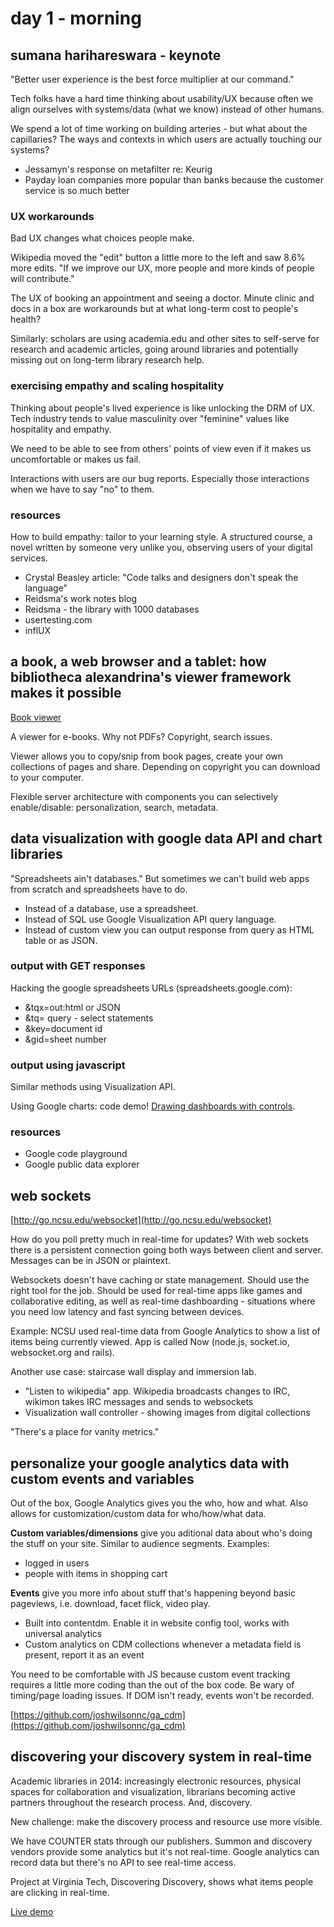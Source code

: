 # day 1 - morning

## sumana harihareswara - keynote

"Better user experience is the best force multiplier at our command."

Tech folks have a hard time thinking about usability/UX because often we align ourselves with systems/data (what we know) instead of other humans.

We spend a lot of time working on building arteries - but what about the capillaries? The ways and contexts in which users are actually touching our systems?

 - Jessamyn's response on metafilter re: Keurig
 - Payday loan companies more popular than banks because the customer service is so much better

### UX workarounds

Bad UX changes what choices people make.

Wikipedia moved the "edit" button a little more to the left and saw 8.6% more edits. "If we improve our UX, more people and more kinds of people will contribute."

The UX of booking an appointment and seeing a doctor. Minute clinic and docs in a box are workarounds but at what long-term cost to people's health?

Similarly: scholars are using academia.edu and other sites to self-serve for research and academic articles, going around libraries and potentially missing out on long-term library research help.

### exercising empathy and scaling hospitality

Thinking about people's lived experience is like unlocking the DRM of UX. Tech industry tends to value masculinity over "feminine" values like hospitality and empathy. 

We need to be able to see from others' points of view even if it makes us uncomfortable or makes us fail.

Interactions with users are our bug reports. Especially those interactions when we have to say "no" to them.

### resources 

How to build empathy: tailor to your learning style. A structured course, a novel written by someone very unlike you, observing users of your digital services.

 - Crystal Beasley article: "Code talks and designers don't speak the language"
 - Reidsma's work notes blog
 - Reidsma - the library with 1000 databases
 - usertesting.com
 - inflUX

## a book, a web browser and a tablet: how bibliotheca alexandrina's viewer framework makes it possible

[Book viewer](http://dar.bibalex.org/)

A viewer for e-books. Why not PDFs? Copyright, search issues.

Viewer allows you to copy/snip from book pages, create your own collections of pages and share. Depending on copyright you can download to your computer.

Flexible server architecture with components you can selectively enable/disable: personalization, search, metadata.

## data visualization with google data API and chart libraries

"Spreadsheets ain't databases." But sometimes we can't build web apps from scratch and spreadsheets have to do.

 - Instead of a database, use a spreadsheet.
 - Instead of SQL use Google Visualization API query language.
 - Instead of custom view you can output response from query as HTML table or as JSON.

### output with GET responses
Hacking the google spreadsheets URLs (spreadsheets.google.com):

- &tqx=out:html or JSON
- &tq= query - select statements
- &key=document id
- &gid=sheet number

### output using javascript

Similar methods using Visualization API.

Using Google charts: code demo! [Drawing dashboards with controls](http://developers.google.com/chart/gallery/controls).

### resources

- Google code playground
- Google public data explorer

## web sockets

[http://go.ncsu.edu/websocket](http://go.ncsu.edu/websocket)

How do you poll pretty much in real-time for updates? With web sockets there is a  persistent connection going both ways between client and server. Messages can be in JSON or plaintext. 

Websockets doesn't have caching or state management. Should use the right tool for the job. Should be used for real-time apps like games and collaborative editing, as well as real-time dashboarding - situations where you need low latency and fast syncing between devices.

Example: NCSU used real-time data from Google Analytics to show a list of items being currently viewed. App is called Now (node.js, socket.io, websocket.org and rails).

Another use case: staircase wall display and immersion lab. 

 - "Listen to wikipedia" app. Wikipedia broadcasts changes to IRC, wikimon takes IRC messages and sends to websockets
 - Visualization wall controller - showing images from digital collections

"There's a place for vanity metrics."

## personalize your google analytics data with custom events and variables

Out of the box, Google Analytics gives you the who, how and what. Also allows for customization/custom data for who/how/what data.

**Custom variables/dimensions** give you aditional data about who's doing the stuff on your site. Similar to audience segments. Examples:

- logged in users
- people with items in shopping cart

**Events** give you more info about stuff that's happening beyond basic pageviews, i.e. download, facet flick, video play.

 - Built into contentdm. Enable it in website config tool, works with universal analytics
 - Custom analytics on CDM collections whenever a metadata field is present, report it as an event

You need to be comfortable with JS because custom event tracking requires a little more coding than the out of the box code. Be wary of timing/page loading issues. If DOM isn't ready, events won't be recorded.

[https://github.com/joshwilsonnc/ga_cdm](https://github.com/joshwilsonnc/ga_cdm)

## discovering your discovery system in real-time

Academic libraries in 2014: increasingly electronic resources, physical spaces for collaboration and visualization, librarians becoming active partners throughout the research process. And, discovery.

New challenge: make the discovery process and resource use more visible.

We have COUNTER stats through our publishers. Summon and discovery vendors provide some analytics but it's not real-time. Google analytics can record data but there's no API to see real-time access.

Project at Virginia Tech, Discovering Discovery, shows what items people are clicking in real-time. 

[Live demo](http://libx.lib.vt.edu/services/summonvis/recordscroll-only.html)